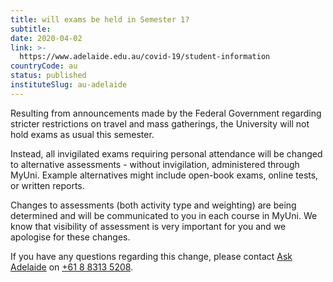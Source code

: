 ```yaml
---
title: will exams be held in Semester 1?
subtitle: 
date: 2020-04-02
link: >-
  https://www.adelaide.edu.au/covid-19/student-information
countryCode: au
status: published
instituteSlug: au-adelaide
---
```

Resulting from announcements made by the Federal Government regarding stricter restrictions on travel and mass gatherings, the University will not hold exams as usual this semester.

Instead, all invigilated exams requiring personal attendance will be changed to alternative assessments - without invigilation, administered through MyUni. Example alternatives might include open-book exams, online tests, or written reports.

Changes to assessments (both activity type and weighting) are being determined and will be communicated to you in each course in MyUni. We know that visibility of assessment is very important for you and we apologise for these changes.

If you have any questions regarding this change, please contact [Ask Adelaide](https://www.adelaide.edu.au/ask-adelaide/) on [+61 8 8313 5208](https://www.adelaide.edu.au/ask-adelaide/contact-us "Phone Us").
